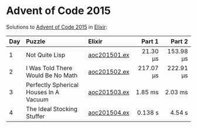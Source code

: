 # Advent of Code 2015

Solutions to [Advent of Code 2015](https://adventofcode.com/2015/) in [Elixir](https://elixir-lang.org/):

| Day  | Puzzle                                 | Elixir                                                                 |    Part 1 |    Part 2 |
| :--- | :------------------------------------- | :--------------------------------------------------------------------- | --------: | --------: |
| 1    | Not Quite Lisp                         | [aoc201501.ex](01_not_quite_lisp/aoc201501.ex)                         |  21.30 μs | 153.98 μs |
| 2    | I Was Told There Would Be No Math      | [aoc201502.ex](02_i_was_told_there_would_be_no_math/aoc201502.ex)      | 217.07 μs | 222.91 μs |
| 3    | Perfectly Spherical Houses In A Vacuum | [aoc201503.ex](03_perfectly_spherical_houses_in_a_vacuum/aoc201503.ex) |   1.85 ms |   2.03 ms |
| 4    | The Ideal Stocking Stuffer             | [aoc201504.ex](04_the_ideal_stocking_stuffer/aoc201504.ex)             |   0.138 s |    4.54 s |